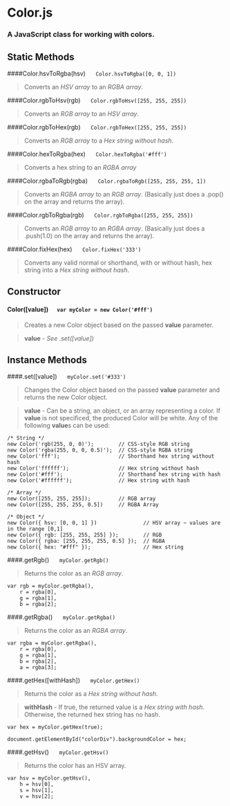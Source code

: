 # Color.js
### A JavaScript class for working with colors.

## Static Methods
####Color.hsvToRgba(hsv) &nbsp;&nbsp;&nbsp;&nbsp; `Color.hsvToRgba([0, 0, 1])`
>Converts an _HSV array_ to an _RGBA array_.

####Color.rgbToHsv(rgb) &nbsp;&nbsp;&nbsp;&nbsp; `Color.rgbToHsv([255, 255, 255])`
>Converts an _RGB array_ to an _HSV array_.

####Color.rgbToHex(rgb) &nbsp;&nbsp;&nbsp;&nbsp; `Color.rgbToHex([255, 255, 255])`
>Converts an _RGB array_ to a _Hex string without hash_.

####Color.hexToRgba(hex) &nbsp;&nbsp;&nbsp;&nbsp; `Color.hexToRgba('#fff')`
>Converts a hex string to an _RGBA array_

####Color.rgbaToRgb(rgba) &nbsp;&nbsp;&nbsp;&nbsp; `Color.rgbaToRgb([255, 255, 255, 1])`
>Converts an _RGBA array_ to an _RGB array_. (Basically just does a .pop() on the array and returns the array).

####Color.rgbToRgba(rgb) &nbsp;&nbsp;&nbsp;&nbsp; `Color.rgbToRgba([255, 255, 255])`
>Converts an _RGB array_ to an _RGBA array_. (Basically just does a .push(1.0) on the array and returns the array).

####Color.fixHex(hex) &nbsp;&nbsp;&nbsp;&nbsp; `Color.fixHex('333')`
>Converts any valid normal or shorthand, with or without hash, hex string into a _Hex string without hash_.

## Constructor
#### Color([value]) &nbsp;&nbsp;&nbsp;&nbsp; `var myColor = new Color('#fff')`
>Creates a new Color object based on the passed **value** parameter.

>**value** - _See .set([value])_  

## Instance Methods
####.set([value]) &nbsp;&nbsp;&nbsp;&nbsp; `myColor.set('#333')`
>Changes the Color object based on the passed **value** parameter and returns the new Color object.

>**value** - Can be a string, an object, or an array representing a color. If **value** is not specificed, the produced Color will be white. Any of the following **value**s can be used:
	
	/* String */
	new Color('rgb(255, 0, 0)'); 		// CSS-style RGB string
	new Color('rgba(255, 0, 0, 0.5)'); 	// CSS-style RGBA string
	new Color('fff');					// Shorthand hex string without hash
	new Color('ffffff');				// Hex string without hash
	new Color('#fff');					// Shorthand hex string with hash
	new Color('#ffffff');				// Hex string with hash

	/* Array */
	new Color([255, 255, 255]);			// RGB array
	new Color([255, 255, 255, 0.5])		// RGBA Array

	/* Object */
	new Color({ hsv: [0, 0, 1] })				// HSV array ~ values are in the range [0,1]
	new Color({ rgb: [255, 255, 255] });		// RGB
	new Color({ rgba: [255, 255, 255, 0.5] });	// RGBA
	new Color({ hex: "#fff" });					// Hex string
	
####.getRgb() &nbsp;&nbsp;&nbsp;&nbsp; `myColor.getRgb()`
>Returns the color as an _RGB array_.
	
	var rgb = myColor.getRgba(),
		r = rgba[0], 
		g = rgba[1], 
		b = rgba[2];

####.getRgba() &nbsp;&nbsp;&nbsp;&nbsp; `myColor.getRgba()`
>Returns the color as an _RGBA array_.
	
	var rgba = myColor.getRgba(),
		r = rgba[0], 
		g = rgba[1], 
		b = rgba[2], 
		a = rgba[3];

####.getHex([withHash]) &nbsp;&nbsp;&nbsp;&nbsp; `myColor.getHex()`
>Returns the color as a _Hex string without hash_. 

>**withHash** - If true, the returned value is a _Hex string with hash_. Otherwise, the returned hex string has no hash.
	
	var hex = myColor.getHex(true);

	document.getElementById("colorDiv").backgroundColor = hex;

####.getHsv() &nbsp;&nbsp;&nbsp;&nbsp; `myColor.getHsv()`
>Returns the color has an HSV array.

	var hsv = myColor.getHsv(),
		h = hsv[0],
		s = hsv[1],
		v = hsv[2];